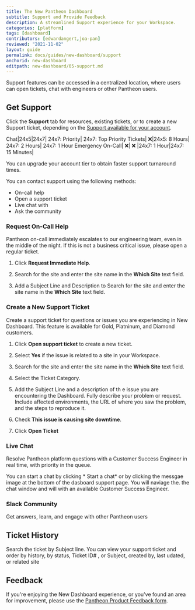 ```yaml
---
title: The New Pantheon Dashboard
subtitle: Support and Provide Feedback
description: A streamlined Support experience for your Workspace.
categories: [platform]
tags: [dashboard]
contributors: [edwardangert,joa-pan]
reviewed: "2021-11-02"
layout: guide
permalink: docs/guides/new-dashboard/support
anchorid: new-dashboard
editpath: new-dashboard/05-support.md
---
```


Support features can be accessed in a centralized location, where users can open tickets, chat with engineers or other Pantheon users.

## Get Support

Click the **Support** tab for resources, existing tickets, or to create a new Support ticket, depending on the [Support available for your account](/support). 

Chat|24x5|24x7|	24x7: Priority|	24x7: Top Priority
Tickets| ❌|24x5: 8 Hours|	24x7: 2 Hours|	24x7: 1 Hour
Emergency On-Call| ❌|	❌	|24x7: 1 Hour|24x7: 15 Minutes|

You can upgrade your account tier to obtain faster support turnaround times.

You can contact support using the following methods:
* On-call help 
* Open a support ticket
* Live chat with 
* Ask the community 

### Request On-Call Help 

Pantheon on-call immediately escalates to our engineering team, even in the middle of the night. If this is not a business critical issue, please open a regular ticket.

1. Click **Request Immediate Help**.

1. Search for the site and enter the site name in the **Which Site** text field.

1. Add a Subject Line and Description to Search for the site and enter the site name in the **Which Site** text field.

### Create a New Support Ticket

Create a support ticket for questions or issues you are experiencing in New Dashboard. This feature is available for Gold, Platninum, and Diamond customers.

1. Click **Open support ticket** to create a new ticket. 

1. Select **Yes** if the issue is related to a site in your Workspace. 

1. Search for the site and enter the site name in the **Which Site** text field.

1. Select the Ticket Category.

1. Add the Subject Line and a description of th e issue you are encountering the Dashboard. Fully describe your problem or request. Include affected environments, the URL of where you saw the problem, and the steps to reproduce it.

1. Check **This issue is causing site downtime**.

1. Click **Open Ticket**

### Live Chat

Resolve Pantheon platform questions with a Customer Success Engineer in real time, with priority in the queue.

You can start a chat by clicking * Start a chat* or by clicking the messgae image at the bottom of the dasboard support page. You will naviage the. the chat window and will with an available Customer Success Engineer. 


### Slack Community 
Get answers, learn, and engage with other Pantheon users


## Ticket History 

Search the ticket by Subject line. 
You can view your support ticket  and order by history, by status, Ticket ID# , or Subject, created by, last udated, or related site


## Feedback

If you're enjoying the New Dashboard experience, or you've found an area for improvement, please use the [Pantheon Product Feedback form](https://forms.gle/7Ur2kdoYWrAh82ic6).
